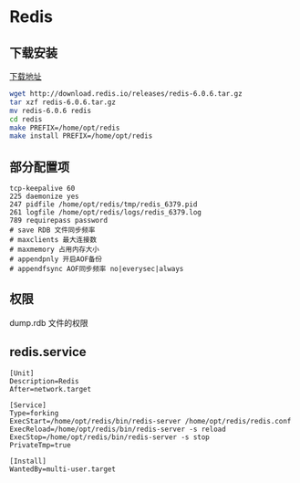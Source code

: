 # Redis

## 下载安装

[下载地址](https://redis.io/download)

```bash
wget http://download.redis.io/releases/redis-6.0.6.tar.gz
tar xzf redis-6.0.6.tar.gz
mv redis-6.0.6 redis
cd redis
make PREFIX=/home/opt/redis
make install PREFIX=/home/opt/redis
```

## 部分配置项

```text
tcp-keepalive 60
225 daemonize yes
247 pidfile /home/opt/redis/tmp/redis_6379.pid
261 logfile /home/opt/redis/logs/redis_6379.log
789 requirepass password
# save RDB 文件同步频率
# maxclients 最大连接数
# maxmemory 占用内存大小
# appendpnly 开启AOF备份
# appendfsync AOF同步频率 no|everysec|always
```

## 权限

dump.rdb 文件的权限

## redis.service

```text
[Unit]
Description=Redis
After=network.target

[Service]
Type=forking
ExecStart=/home/opt/redis/bin/redis-server /home/opt/redis/redis.conf
ExecReload=/home/opt/redis/bin/redis-server -s reload
ExecStop=/home/opt/redis/bin/redis-server -s stop
PrivateTmp=true

[Install]
WantedBy=multi-user.target
```
